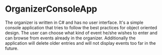 OrganizerConsoleApp
===================

The organizer is written in C# and has no user interface. It's a simple console application that tries to follow the best practices for object oriented design.  The user can choose what kind of event he/she wishes to enter and can browse from events already in the organizer. Additionally the application will delete older entries and will not display events too far in the future.
